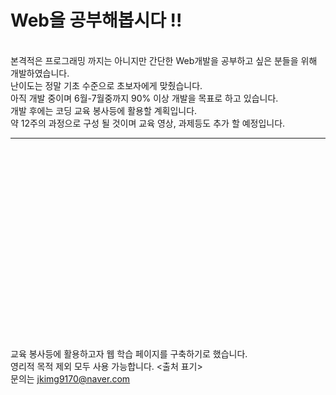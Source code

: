 <h1> Web을 공부해봅시다 !! </h1>
<br> 
본격적은 프로그래밍 까지는 아니지만 간단한 Web개발을 공부하고 싶은 분들을 위해 개발하였습니다.<br>
난이도는 정말 기초 수준으로 초보자에게 맞췄습니다.<br>
아직 개발 중이며 6월-7월중까지 90% 이상 개발을 목표로 하고 있습니다.<br>
개발 후에는 코딩 교육 봉사등에 활용할 계획입니다. <br>
약 12주의 과정으로 구성 될 것이며 교육 영상, 과제등도 추가 할 예정입니다. <br>

<hr>
<br><br>
<br>
<br>
<br>
<br>
<br>
<br>
<br>
<br>
<br>
<br>
<br>
<br>
<br>
<br>
<br>
<br>










교육 봉사등에 활용하고자 웹 학습 페이지를 구축하기로 했습니다.<br>
영리적 목적 제외 모두 사용 가능합니다. <출처 표기><br>
문의는 jkimg9170@naver.com<br>
